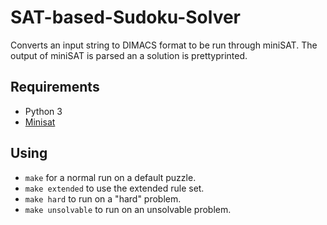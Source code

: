 # SAT-based-Sudoku-Solver
Converts an input string to DIMACS format to be run through miniSAT. The output of miniSAT is parsed an a solution is prettyprinted.

## Requirements

* Python 3
* [Minisat](http://minisat.se/MiniSat.html)

## Using

* `make` for a normal run on a default puzzle.
* `make extended` to use the extended rule set.
* `make hard` to run on a "hard" problem.
* `make unsolvable` to run on an unsolvable problem.
